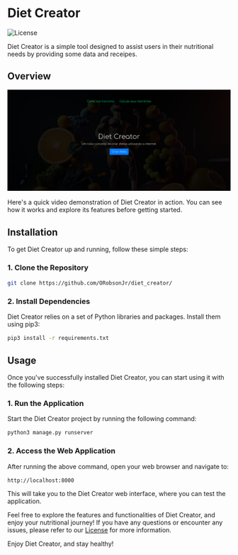 # Diet Creator

![License](https://img.shields.io/github/license/ORobsonJr/diet_creator)

Diet Creator is a simple tool designed to assist users in their nutritional needs by providing some data and receipes.

## Overview

[![Watch the Diet Creator in Action](img/diet.png)](img/deploy.mp4)

Here's a quick video demonstration of Diet Creator in action. You can see how it works and explore its features before getting started.

## Installation

To get Diet Creator up and running, follow these simple steps:

### 1. Clone the Repository

```bash
git clone https://github.com/ORobsonJr/diet_creator/
```

### 2. Install Dependencies

Diet Creator relies on a set of Python libraries and packages. Install them using pip3:

```bash
pip3 install -r requirements.txt
```

## Usage

Once you've successfully installed Diet Creator, you can start using it with the following steps:

### 1. Run the Application

Start the Diet Creator project by running the following command:

```bash
python3 manage.py runserver
```

### 2. Access the Web Application

After running the above command, open your web browser and navigate to:

```
http://localhost:8000
```

This will take you to the Diet Creator web interface, where you can test the application.

Feel free to explore the features and functionalities of Diet Creator, and enjoy your nutritional journey! If you have any questions or encounter any issues, please refer to our [License](LICENSE) for more information.


Enjoy Diet Creator, and stay healthy!